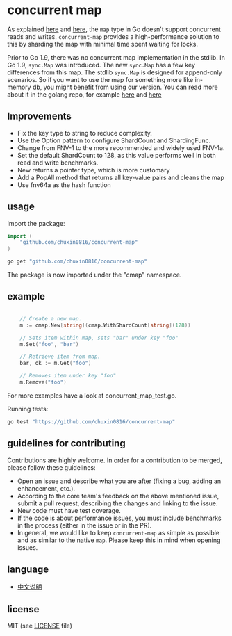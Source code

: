 # concurrent map 

As explained [here](http://golang.org/doc/faq#atomic_maps) and [here](http://blog.golang.org/go-maps-in-action), the `map` type in Go doesn't support concurrent reads and writes. `concurrent-map` provides a high-performance solution to this by sharding the map with minimal time spent waiting for locks.

Prior to Go 1.9, there was no concurrent map implementation in the stdlib. In Go 1.9, `sync.Map` was introduced. The new `sync.Map` has a few key differences from this map. The stdlib `sync.Map` is designed for append-only scenarios. So if you want to use the map for something more like in-memory db, you might benefit from using our version. You can read more about it in the golang repo, for example [here](https://github.com/golang/go/issues/21035) and [here](https://stackoverflow.com/questions/11063473/map-with-concurrent-access)

## Improvements
* Fix the key type to string to reduce complexity.
* Use the Option pattern to configure ShardCount and ShardingFunc.
* Change from FNV-1 to the more recommended and widely used FNV-1a.
* Set the default ShardCount to 128, as this value performs well in both read and write benchmarks.
* New returns a pointer type, which is more customary
* Add a PopAll method that returns all key-value pairs and cleans the map
* Use fnv64a as the hash function

## usage

Import the package:

```go
import (
	"github.com/chuxin0816/concurrent-map"
)

```

```bash
go get "github.com/chuxin0816/concurrent-map"
```

The package is now imported under the "cmap" namespace.

## example

```go

	// Create a new map.
	m := cmap.New[string](cmap.WithShardCount[string](128))

	// Sets item within map, sets "bar" under key "foo"
	m.Set("foo", "bar")

	// Retrieve item from map.
	bar, ok := m.Get("foo")

	// Removes item under key "foo"
	m.Remove("foo")

```

For more examples have a look at concurrent_map_test.go.

Running tests:

```bash
go test "https://github.com/chuxin0816/concurrent-map"
```

## guidelines for contributing

Contributions are highly welcome. In order for a contribution to be merged, please follow these guidelines:
- Open an issue and describe what you are after (fixing a bug, adding an enhancement, etc.).
- According to the core team's feedback on the above mentioned issue, submit a pull request, describing the changes and linking to the issue.
- New code must have test coverage.
- If the code is about performance issues, you must include benchmarks in the process (either in the issue or in the PR).
- In general, we would like to keep `concurrent-map` as simple as possible and as similar to the native `map`. Please keep this in mind when opening issues.

## language
- [中文说明](./README-zh.md)

## license
MIT (see [LICENSE](https://github.com/orcaman/concurrent-map/blob/master/LICENSE) file)
